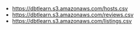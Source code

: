  * https://dbtlearn.s3.amazonaws.com/hosts.csv
 * https://dbtlearn.s3.amazonaws.com/reviews.csv
 * https://dbtlearn.s3.amazonaws.com/listings.csv
